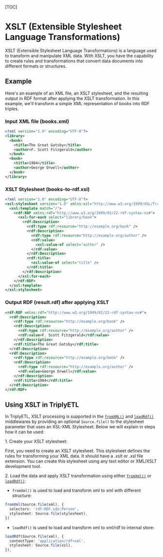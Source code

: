 [TOC]

# XSLT (Extensible Stylesheet Language Transformations)

XSLT (Extensible Stylesheet Language Transformations) is a language used to transform and manipulate XML data. With XSLT, you have the capability to create rules and transformations that convert data documents into different formats or structures.



## Example

Here's an example of an XML file, an XSLT stylesheet, and the resulting output in RDF format after applying the XSLT transformation. In this example, we'll transform a simple XML representation of books into RDF triples.


### Input XML file (books.xml)

```xml
<?xml version="1.0" encoding="UTF-8"?>
<library>
  <book>
    <title>The Great Gatsby</title>
    <author>F. Scott Fitzgerald</author>
  </book>
  <book>
    <title>1984</title>
    <author>George Orwell</author>
  </book>
</library>
```


### XSLT Stylesheet (books-to-rdf.xsl)

```xml
<?xml version="1.0" encoding="UTF-8"?>
<xsl:stylesheet version="1.0" xmlns:xsl="http://www.w3.org/1999/XSL/Transform">
  <xsl:template match="/">
    <rdf:RDF xmlns:rdf="http://www.w3.org/1999/02/22-rdf-syntax-ns#">
      <xsl:for-each select="library/book">
        <rdf:Description>
          <rdf:type rdf:resource="http://example.org/book" />
          <rdf:Description>
            <rdf:type rdf:resource="http://example.org/author" />
            <rdf:value>
              <xsl:value-of select="author" />
            </rdf:value>
          </rdf:Description>
          <rdf:title>
            <xsl:value-of select="title" />
          </rdf:title>
        </rdf:Description>
      </xsl:for-each>
    </rdf:RDF>
  </xsl:template>
</xsl:stylesheet>
```


### Output RDF (result.rdf) after applying XSLT

```xml
<rdf:RDF xmlns:rdf="http://www.w3.org/1999/02/22-rdf-syntax-ns#">
  <rdf:Description>
    <rdf:type rdf:resource="http://example.org/book" />
    <rdf:Description>
      <rdf:type rdf:resource="http://example.org/author" />
      <rdf:value>F. Scott Fitzgerald</rdf:value>
    </rdf:Description>
    <rdf:title>The Great Gatsby</rdf:title>
  </rdf:Description>
  <rdf:Description>
    <rdf:type rdf:resource="http://example.org/book" />
    <rdf:Description>
      <rdf:type rdf:resource="http://example.org/author" />
      <rdf:value>George Orwell</rdf:value>
    </rdf:Description>
    <rdf:title>1984</rdf:title>
  </rdf:Description>
</rdf:RDF>
```



## Using XSLT in TriplyETL

In TriplyETL, XSLT processing is supported in the [`fromXML()`](../extract/xml.md) and [`loadRdf()`](../extract/rdf.md) middlewares by providing an optional `Source.file()` to the stylesheet parameter that uses an XSL-XML Stylesheet. Below we will explain in steps how it can be used:

1\. Create your XSLT stylesheet:

First, you need to create an XSLT stylesheet. This stylesheet defines the rules for transforming your XML data. It should have a .xslt or .xsl file extension. You can create this stylesheet using any text editor or XML/XSLT development tool.

2\. Load the data and apply XSLT transformation using either [`fromXml()`](../extract/xml.md) or [`loadRdf()`](../extract/rdf.md):

- `fromXml()` is used to load and transform xml to xml with different structure:

```ts
fromXml(Source.file(xml), {
  selectors: 'rdf:RDF.sdo:Person',
  stylesheet: Source.file(stylesheet),
})
```

- `loadRdf()` is used to load and transform xml to xml/rdf to internal store:

```ts
loadRdf(Source.file(xml), {
  contentType: 'application/rdf+xml',
  stylesheet: Source.file(xsl),
}),
```

